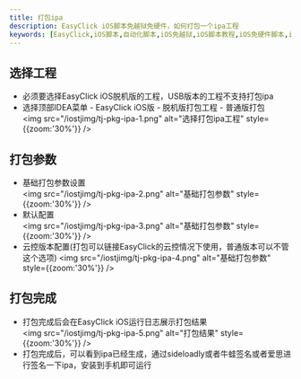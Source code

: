 ```yaml
---
title: 打包ipa
description: EasyClick iOS脚本免越狱免硬件，如何打包一个ipa工程
keywords: [EasyClick,iOS脚本,自动化脚本,iOS免越狱,iOS脚本教程,iOS免硬件脚本,iOS打包ipa]
---
```


## 选择工程
- 必须要选择EasyClick iOS脱机版的工程，USB版本的工程不支持打包ipa
- 选择顶部IDEA菜单 - EasyClick iOS版 - 脱机版打包工程 - 普通版打包<br/>
  <img src="/iostjimg/tj-pkg-ipa-1.png" alt="选择打包ipa工程" style={{zoom:'30%'}} />
## 打包参数
- 基础打包参数设置<br/>
  <img src="/iostjimg/tj-pkg-ipa-2.png" alt="基础打包参数" style={{zoom:'30%'}} />
- 默认配置<br/>
  <img src="/iostjimg/tj-pkg-ipa-3.png" alt="基础打包参数" style={{zoom:'30%'}} />
- 云控版本配置(打包可以链接EasyClick的云控情况下使用，普通版本可以不管这个选项)
  <img src="/iostjimg/tj-pkg-ipa-4.png" alt="基础打包参数" style={{zoom:'30%'}} />

## 打包完成
- 打包完成后会在EasyClick iOS运行日志展示打包结果<br/>
  <img src="/iostjimg/tj-pkg-ipa-5.png" alt="打包结果" style={{zoom:'30%'}} />
- 打包完成后，可以看到ipa已经生成，通过sideloadly或者牛蛙签名或者爱思进行签名一下ipa，安装到手机即可运行

